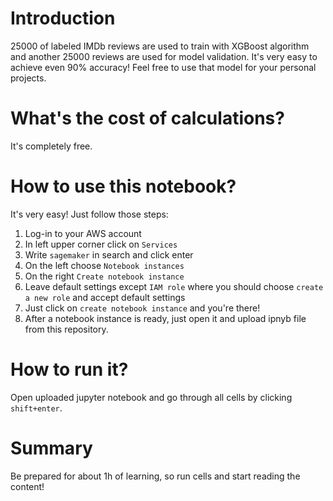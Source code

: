 # Introduction
25000 of labeled IMDb reviews are used to train with XGBoost algorithm and another 25000 reviews are used for model validation. It's very easy to achieve even 90% accuracy! Feel free to use that model for your personal projects. 

# What's the cost of calculations?
It's completely free. 

# How to use this notebook? 
It's very easy! Just follow those steps:
1. Log-in to your AWS account
2. In left upper corner click on `Services`
3. Write `sagemaker` in search and click enter
4. On the left choose `Notebook instances`
5. On the right `Create notebook instance`
6. Leave default settings except `IAM role` where you should choose `create a new role` and accept default settings
7. Just click on `create notebook instance` and you're there!
8. After a notebook instance is ready, just open it and upload ipnyb file from this repository. 

# How to run it?
Open uploaded jupyter notebook and go through all cells by clicking `shift+enter`. 

# Summary
Be prepared for about 1h of learning, so run cells and start reading the content!
